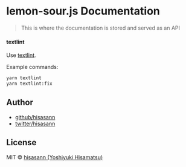 # lemon-sour.js Documentation

> This is where the documentation is stored and served as an API

#### textlint

Use [textlint](https://github.com/textlint/textlint).

Example commands:

```bash
yarn textlint
yarn textlint:fix
```

## Author

- [github/hisasann](https://github.com/hisasann)
- [twitter/hisasann](https://twitter.com/hisasann)

## License

MIT © [hisasann (Yoshiyuki Hisamatsu)](https://github.com/hisasann)
